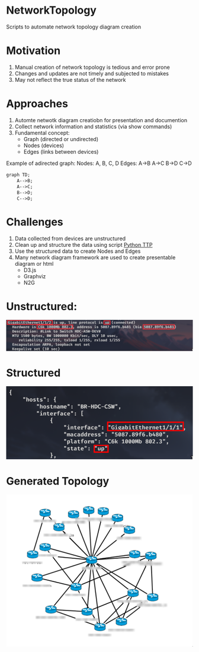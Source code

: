 # NetworkTopology
Scripts to automate network topology diagram creation

# Motivation
1. Manual creation of network topology is tedious and error prone
2. Changes and updates are not timely and subjected to mistakes
3. May not reflect the true status of the network

# Approaches
1. Automte netwotk diagram creatiobn for presentation and documention
2. Collect network information and statistics (via show commands)
3. Fundamental concept:
    - Graph (directed or undirected)
    - Nodes (devices)
    - Edges (links between devices)

Example of adirected graph:
Nodes: A, B, C, D
Edges: A->B A->C B->D C->D 
```mermaid
graph TD;
    A-->B;
    A-->C;
    B-->D;
    C-->D;
```
# Challenges
1. Data collected from devices are unstructured
2. Clean up and structure the data using script [Python TTP](https://ttp.readthedocs.io/en/latest/)
3. Use the structured data to create Nodes and Edges
4. Many network diagram framework are used to create presentable diagram or html
    - D3.js
    - Graphviz
    - N2G
      
# Unstructured: 

![Unstructured](https://github.com/sbng/NetworkTopology/blob/main/images/swappy-20250227-223319.png "Unstructured")

# Structured

![Structured](https://github.com/sbng/NetworkTopology/blob/main/images/swappy-20250227-223429.png "Structured")

# Generated Topology
![Automated](https://github.com/sbng/NetworkTopology/blob/main/images/swappy-20250227-225919.png "Generated Topology")
